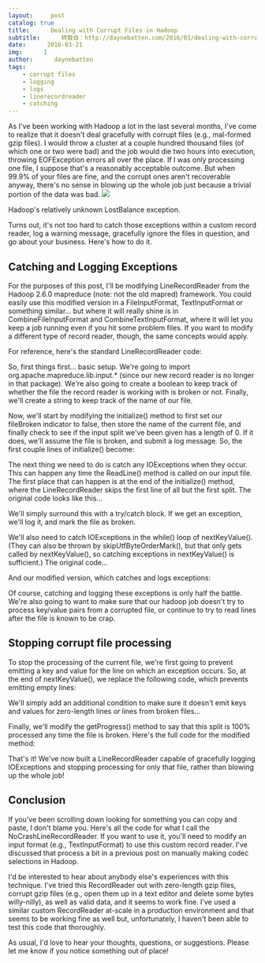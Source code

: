 ```yaml
---
layout:     post
catalog: true
title:      Dealing with Corrupt Files in Hadoop
subtitle:      转载自：http://daynebatten.com/2016/03/dealing-with-corrupt-or-blank-files-in-hadoop/
date:      2016-03-21
img:      1
author:      daynebatten
tags:
    - corrupt files
    - logging
    - logs
    - linerecordreader
    - catching
---
```


As I've been working with Hadoop a lot in the last several months, I've come to realize that it doesn't deal gracefully with corrupt files (e.g., mal-formed gzip files). I would throw a cluster at a couple hundred thousand files (of which one or two were bad) and the job would die two hours into execution, throwing EOFException errors all over the place. If I was only processing one file, I suppose that's a reasonably acceptable outcome. But when 99.9% of your files are fine, and the corrupt ones aren't recoverable anyway, there's no sense in blowing up the whole job just because a trivial portion of the data was bad.
![](http://daynebatten.com/wp-content/uploads/2016/01/elephant_fail.gif)


Hadoop's relatively unknown LostBalance exception.

Turns out, it's not too hard to catch those exceptions within a custom record reader, log a warning message, gracefully ignore the files in question, and go about your business. Here's how to do it.

## Catching and Logging Exceptions

For the purposes of this post, I'll be modifying LineRecordReader from the Hadoop 2.6.0 mapreduce (note: not the old mapred) framework. You could easily use this modified version in a FileInputFormat, TextInputFormat or something similar... but where it will really shine is in CombineFileInputFormat and CombineTextInputFormat, where it will let you keep a job running even if you hit some problem files. If you want to modify a different type of record reader, though, the same concepts would apply.

For reference, here's the standard LineRecordReader code:

So, first things first... basic setup. We're going to import org.apache.mapreduce.lib.input.* (since our new record reader is no longer in that package). We're also going to create a boolean to keep track of whether the file the record reader is working with is broken or not. Finally, we'll create a string to keep track of the name of our file.

Now, we'll start by modifying the initialize() method to first set our fileBroken indicator to false, then store the name of the current file, and finally check to see if the input split we've been given has a length of 0. If it does, we'll assume the file is broken, and submit a log message. So, the first couple lines of initialize() become:

The next thing we need to do is catch any IOExceptions when they occur. This can happen any time the ReadLine() method is called on our input file. The first place that can happen is at the end of the initialize() method, where the LineRecordReader skips the first line of all but the first split. The original code looks like this...

We'll simply surround this with a try/catch block. If we get an exception, we'll log it, and mark the file as broken.

We'll also need to catch IOExceptions in the while() loop of nextKeyValue(). (They can also be thrown by skipUtfByteOrderMark(), but that only gets called by nextKeyValue(), so catching exceptions in nextKeyValue() is sufficient.) The original code...

And our modified version, which catches and logs exceptions:

Of course, catching and logging these exceptions is only half the battle. We're also going to want to make sure that our hadoop job doesn't try to process key/value pairs from a corrupted file, or continue to try to read lines after the file is known to be crap.

## Stopping corrupt file processing

To stop the processing of the current file, we're first going to prevent emitting a key and value for the line on which an exception occurs. So, at the end of nextKeyValue(), we replace the following code, which prevents emitting empty lines:

We'll simply add an additional condition to make sure it doesn't emit keys and values for zero-length lines *or* lines from broken files...

Finally, we'll modify the getProgress() method to say that this split is 100% processed any time the file is broken. Here's the full code for the modified method:

That's it! We've now built a LineRecordReader capable of gracefully logging IOExceptions and stopping processing for only that file, rather than blowing up the whole job!

## Conclusion

If you've been scrolling down looking for something you can copy and paste, I don't blame you. Here's all the code for what I call the NoCrashLineRecordReader. If you want to use it, you'll need to modify an input format (e.g., TextInputFormat) to use this custom record reader. I've discussed that process a bit in a previous post on manually making codec selections in Hadoop.

I'd be interested to hear about anybody else's experiences with this technique. I've tried this RecordReader out with zero-length gzip files, corrupt gzip files (e.g., open them up in a text editor and delete some bytes willy-nilly), as well as valid data, and it seems to work fine. I've used a similar custom RecordReader at-scale in a production environment and that seems to be working fine as well but, unfortunately, I haven't been able to test this code that thoroughly.

As usual, I'd love to hear your thoughts, questions, or suggestions. Please let me know if you notice something out of place!

